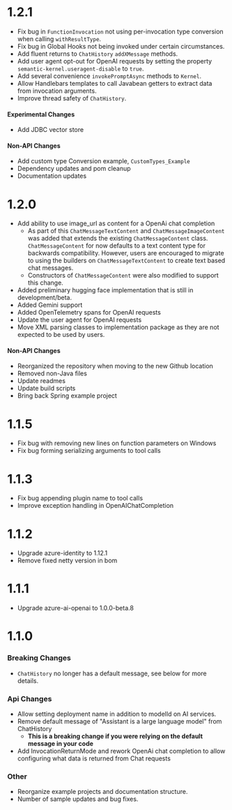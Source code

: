 # 1.2.1

- Fix bug in `FunctionInvocation` not using per-invocation type conversion when calling `withResultType`.
- Fix bug in Global Hooks not being invoked under certain circumstances.
- Add fluent returns to `ChatHistory` `addXMessage` methods.
- Add user agent opt-out for OpenAI requests by setting the property `semantic-kernel.useragent-disable` to `true`.
- Add several convenience `invokePromptAsync` methods to `Kernel`.
- Allow Handlebars templates to call Javabean getters to extract data from invocation arguments.
- Improve thread safety of `ChatHistory`.

#### Experimental Changes

- Add JDBC vector store

#### Non-API Changes

- Add custom type Conversion example, `CustomTypes_Example`
- Dependency updates and pom cleanup
- Documentation updates

# 1.2.0

- Add ability to use image_url as content for a OpenAi chat completion
    - As part of this `ChatMessageTextContent` and `ChatMessageImageContent` was added that extends the
      existing `ChatMessageContent` class. `ChatMessageContent` for now defaults to a text content type for backwards
      compatibility. However, users are encouraged to migrate to using the builders on `ChatMessageTextContent` to
      create text based chat messages.
    - Constructors of `ChatMessageContent` were also modified to support this change.
- Added preliminary hugging face implementation that is still in development/beta.
- Added Gemini support
- Added OpenTelemetry spans for OpenAI requests
- Update the user agent for OpenAI requests
- Move XML parsing classes to implementation package as they are not expected to be used by users.

#### Non-API Changes

- Reorganized the repository when moving to the new Github location
- Removed non-Java files
- Update readmes
- Update build scripts
- Bring back Spring example project

# 1.1.5

- Fix bug with removing new lines on function parameters on Windows
- Fix bug forming serializing arguments to tool calls

# 1.1.3

- Fix bug appending plugin name to tool calls
- Improve exception handling in OpenAIChatCompletion

# 1.1.2

- Upgrade azure-identity to 1.12.1
- Remove fixed netty version in bom

# 1.1.1

- Upgrade azure-ai-openai to 1.0.0-beta.8

# 1.1.0

### Breaking Changes

- `ChatHistory` no longer has a default message, see below for more details.

### Api Changes

- Allow setting deployment name in addition to modelId on AI services.
- Remove default message of "Assistant is a large language model" from ChatHistory
    - **This is a breaking change if you were relying on the default message in your code**
- Add InvocationReturnMode and rework OpenAi chat completion to allow configuring what data is returned from Chat
  requests

### Other

- Reorganize example projects and documentation structure.
- Number of sample updates and bug fixes.